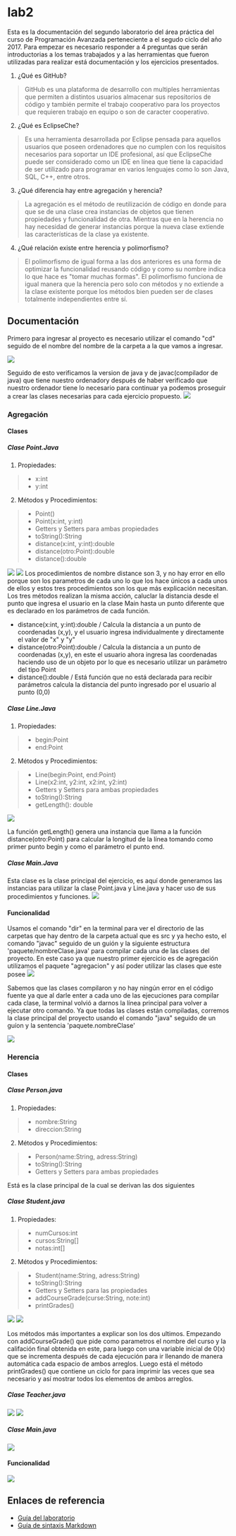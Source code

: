 # lab2
Esta es la documentación del segundo laboratorio del área práctica del curso de Programación Avanzada perteneciente a
el segudo ciclo del año 2017. Para empezar es necesario responder a 4 preguntas que serán introductorias a los
temas trabajados y a las herramientas que fueron utilizadas para realizar está documentación y los ejercicios presentados.
1. ¿Qué es GitHub?
> GitHub es una plataforma de desarrollo con multiples herramientas que permiten a distintos usuarios almacenar sus repositorios de código
> y también permite el trabajo cooperativo para los proyectos que requieren trabajo en equipo o son de caracter cooperativo.
2. ¿Qué es EclipseChe?
> Es una herramienta desarrollada por Eclipse pensada para aquellos usuarios que poseen ordenadores que no cumplen con los requisitos
> necesarios para soportar un IDE profesional, así que EclipseChe puede ser considerado como un IDE en línea que tiene la capacidad de
> ser utilizado para programar en varios lenguajes como lo son Java, SQL, C++, entre otros.
3. ¿Qué diferencia hay entre agregación y herencia?
> La agregación es el método de reutilización de código en donde para que se de una clase crea instancias de objetos que tienen
> propiedades y funcionalidad de otra. Mientras que en la herencia no hay necesidad de generar instancias porque la nueva clase
> extiende las características de la clase ya existente.
4. ¿Qué relación existe entre herencia y polimorfismo?
> El polimorfismo de igual forma a las dos anteriores es una forma de optimizar la funcionalidad reusando código y como su nombre 
> indica lo que hace es "tomar muchas formas". El polimorfismo funciona de igual manera que la herencia pero solo con métodos y no
> extiende a la clase existente porque los métodos bien pueden ser de clases totalmente independientes entre sí.
## Documentación 
Primero para ingresar al proyecto es necesario utilizar el comando "cd" seguido de el nombre del nombre de la carpeta a la que vamos a ingresar.



![](https://image.ibb.co/heQUCQ/img.png)


Seguido de esto verificamos la version de java y de javac(compilador de java) que tiene nuestro ordenadory después de haber verificado que nuestro ordenador tiene lo necesario para continuar ya podemos proseguir a crear las clases necesarias para cada ejercicio propuesto.
![](https://image.ibb.co/hznWRk/img5.png)
### Agregación
#### Clases
##### Clase Point.Java
1. Propiedades:
> * x:int
> * y:int
2. Métodos y Procedimientos:
> - Point()
> - Point(x:int, y:int)
> - Getters y Setters para ambas propiedades
> - toString():String
> - distance(x:int, y:int):double
> - distance(otro:Point):double
> - distance():double

![](https://image.ibb.co/iMHbsQ/img2.png)
![](https://image.ibb.co/kdupCQ/img11.png)
Los procedimientos de nombre distance son 3, y no hay error en ello porque son los parametros de cada uno lo que los hace únicos a cada unos de ellos y estos tres procedimientos son los que más explicación necesitan. Los tres métodos realizan la misma acción, caluclar la distancia desde el punto que ingresa el usuario en la clase Main hasta un punto diferente que es declarado en los parámetros de cada función.

- distance(x:int, y:int):double / Calcula la distancia a un punto de coordenadas (x,y), y el usuario ingresa individualmente y directamente el valor de "x" y "y"
- distance(otro:Point):double / Calcula la distancia a un punto de coordenadas (x,y), en este el usuario ahora ingresa las coordenadas haciendo uso de un objeto por lo que es necesario utilizar un parámetro del tipo Point
- distance():double / Está función que no está declarada para recibir parámetros calcula la distancia del punto ingresado por el usuario al punto (0,0)



##### Clase Line.Java
1. Propiedades:
> * begin:Point
> * end:Point
2. Métodos y Procedimientos:
> - Line(begin:Point, end:Point)
> - Line(x2:int, y2:int, x2:int, y2:int)
> - Getters y Setters para ambas propiedades
> - toString():String
> - getLength(): double

![](https://image.ibb.co/hijZe5/img12.png)

La función getLength() genera una instancia que llama a la función distance(otro:Point) para calcular la longitud de la línea tomando como primer punto begin y como el parámetro el punto end.

##### Clase Main.Java
Esta clase es la clase principal del ejercicio, es aquí donde generamos las instancias para utilizar la clase Point.java y Line.java
y hacer uso de sus procedimientos y funciones.
![](https://image.ibb.co/hiWrRk/main.png)


#### Funcionalidad
Usamos el comando "dir" en la terminal para ver el directorio de las carpetas que hay dentro de la carpeta actual que es src y ya hecho esto, el comando "javac" seguido de un guión y la siguiente estructura 'paquete/nombreClase.java' para compilar cada una de las clases del proyecto. En este caso ya que nuestro primer ejercicio es de agregación utilizamos el paquete "agregacion" y así poder utilizar las clases que este posee
![](https://image.ibb.co/kURQmk/img6.png)

Sabemos que las clases compilaron y no hay ningún error en el código fuente ya que al darle enter a cada uno de las ejecuciones para compilar cada clase, la terminal volvió a darnos la línea principal para volver a ejecutar otro comando. Ya que todas las clases están compiladas, corremos la clase principal del proyecto usando el comando "java" seguido de un guíon y la sentencia 'paquete.nombreClase'

![](https://image.ibb.co/gsR2XQ/img7.png)

### Herencia
#### Clases
##### Clase Person.java
1. Propiedades:
> * nombre:String
> * direccion:String
2. Métodos y Procedimientos:
> - Person(name:String, adress:String)
> - toString():String
> - Getters y Setters para ambas propiedades

Está es la clase principal de la cual se derivan las dos siguientes

##### Clase Student.java
1. Propiedades:
> * numCursos:int
> * cursos:String[]
> * notas:int[]
2. Métodos y Procedimientos:
> - Student(name:String, adress:String)
> - toString():String
> - Getters y Setters para las propiedades
> - addCourseGrade(curse:String, note:int)
> - printGrades()

![](https://image.ibb.co/eJ9d6k/img1.png)
![](https://image.ibb.co/bxqwsQ/img3.png)

Los métodos más importantes a explicar son los dos ultimos. Empezando con addCourseGrade() que pide como parametros el nombre del curso y la califación final obtenida en este, para luego con una variable inicial de 0(x) que se incrementa después de cada ejecución para ir llenando de manera automática cada espacio de ambos arreglos. Luego está el método printGrades() que contiene un ciclo for para imprimir las veces que sea necesario y así mostrar todos los elementos de ambos arreglos.

##### Clase Teacher.java
![](https://image.ibb.co/d6ycz5/img8.png)
![](https://image.ibb.co/ma24e5/img9.png)

##### Clase Main.java
![](https://image.ibb.co/jgZBRk/main1.png)
#### Funcionalidad
![](https://image.ibb.co/egLJ6k/img10.png)
## Enlaces de referencia
- [Guía del laboratorio](https://github.com/tuxtor/prograavanzada2017/blob/master/lab/01-Laboratorio01.md)
- [Guía de sintaxis Markdown](https://daringfireball.net/projects/markdown/syntax)

